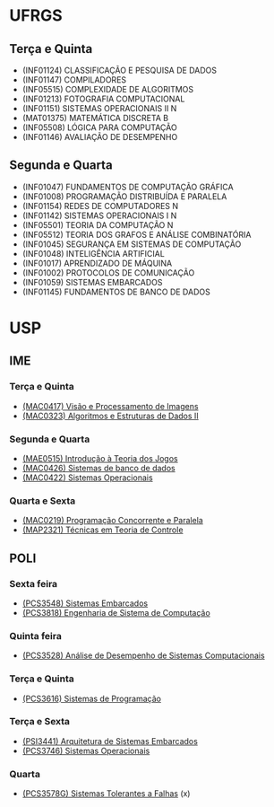 # UFRGS

## Terça e Quinta
- (INF01124) CLASSIFICAÇÃO E PESQUISA DE DADOS
- (INF01147) COMPILADORES
- (INF05515) COMPLEXIDADE DE ALGORITMOS
- (INF01213) FOTOGRAFIA COMPUTACIONAL
- (INF01151) SISTEMAS OPERACIONAIS II N
- (MAT01375) MATEMÁTICA DISCRETA B
- (INF05508) LÓGICA PARA COMPUTAÇÃO
- (INF01146) AVALIAÇÃO DE DESEMPENHO

## Segunda e Quarta

- (INF01047) FUNDAMENTOS DE COMPUTAÇÃO GRÁFICA
- (INF01008) PROGRAMAÇÃO DISTRIBUÍDA E PARALELA
- (INF01154) REDES DE COMPUTADORES N
- (INF01142) SISTEMAS OPERACIONAIS I N
- (INF05501) TEORIA DA COMPUTAÇÃO N
- (INF05512) TEORIA DOS GRAFOS E ANÁLISE COMBINATÓRIA
- (INF01045) SEGURANÇA EM SISTEMAS DE COMPUTAÇÃO
- (INF01048) INTELIGÊNCIA ARTIFICIAL
- (INF01017) APRENDIZADO DE MÁQUINA
- (INF01002) PROTOCOLOS DE COMUNICAÇÃO
- (INF01059) SISTEMAS EMBARCADOS
- (INF01145) FUNDAMENTOS DE BANCO DE DADOS

# USP

## IME
### Terça e Quinta
- [(MAC0417) Visão e Processamento de Imagens](https://uspdigital.usp.br/jupiterweb/obterTurma?sgldis=MAC0417)
- [(MAC0323) Algoritmos e Estruturas de Dados II](https://uspdigital.usp.br/jupiterweb/obterTurma?sgldis=MAC0323) 

### Segunda e Quarta
- [(MAE0515) Introdução à Teoria dos Jogos](https://uspdigital.usp.br/jupiterweb/obterTurma?sgldis=MAE0515)
- [(MAC0426) Sistemas de banco de dados](https://uspdigital.usp.br/jupiterweb/obterTurma?sgldis=MAC0426)
- [(MAC0422) Sistemas Operacionais](https://uspdigital.usp.br/jupiterweb/obterTurma?sgldis=MAC0422)

### Quarta e Sexta
- [(MAC0219) Programação Concorrente e Paralela](https://uspdigital.usp.br/jupiterweb/obterTurma?sgldis=MAC0219)
- [(MAP2321) Técnicas em Teoria de Controle](https://uspdigital.usp.br/jupiterweb/obterTurma?sgldis=MAP2321)

## POLI
### Sexta feira
- [(PCS3548) Sistemas Embarcados](https://uspdigital.usp.br/jupiterweb/obterTurma?sgldis=PCS3848)
- [(PCS3818) Engenharia de Sistema de Computação](https://uspdigital.usp.br/jupiterweb/obterTurma?sgldis=PCS3818)

### Quinta feira
- [(PCS3528) Análise de Desempenho de Sistemas Computacionais](https://uspdigital.usp.br/jupiterweb/obterTurma?sgldis=PCS3528)

### Terça e Quinta
- [(PCS3616) Sistemas de Programação](https://uspdigital.usp.br/jupiterweb/obterTurma?sgldis=PCS3616)

### Terça e Sexta
- [(PSI3441) Arquitetura de Sistemas Embarcados](https://uspdigital.usp.br/jupiterweb/obterTurma?sgldis=PSI3441)
- [(PCS3746) Sistemas Operacionais](https://uspdigital.usp.br/jupiterweb/obterTurma?sgldis=PCS3746&verdis=2)

### Quarta
- [(PCS3578G) Sistemas Tolerantes a Falhas](https://uspdigital.usp.br/jupiterweb/obterTurma?sgldis=PCS3578G) (x)
